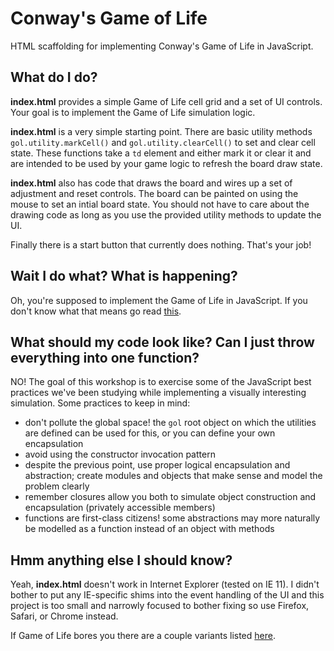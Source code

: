 # Conway's Game of Life

HTML scaffolding for implementing Conway's Game of Life in JavaScript.

## What do I do?

**index.html** provides a simple Game of Life cell grid and a set of UI controls. Your goal is to implement the Game of Life simulation logic.

**index.html** is a very simple starting point. There are basic utility methods `gol.utility.markCell()` and `gol.utility.clearCell()` to set and clear cell state. These functions take a `td` element and either mark it or clear it and are intended to be used by your game logic to refresh the board draw state.

**index.html** also has code that draws the board and wires up a set of adjustment and reset controls. The board can be painted on using the mouse to set an intial board state. You should not have to care about the drawing code as long as you use the provided utility methods to update the UI.

Finally there is a start button that currently does nothing. That's your job!

## Wait I do what? What is happening?

Oh, you're supposed to implement the Game of Life in JavaScript. If you don't know what that means go read [this](http://en.wikipedia.org/wiki/Conway's_Game_of_Life).

## What should my code look like? Can I just throw everything into one function?

NO! The goal of this workshop is to exercise some of the JavaScript best practices we've been studying while implementing a visually interesting simulation. Some practices to keep in mind:

- don't pollute the global space! the `gol` root object on which the utilities are defined can be used for this, or you can define your own encapsulation
- avoid using the constructor invocation pattern
- despite the previous point, use proper logical encapsulation and abstraction; create modules and objects that make sense and model the problem clearly
- remember closures allow you both to simulate object construction and encapsulation (privately accessible members)
- functions are first-class citizens! some abstractions may more naturally be modelled as a function instead of an object with methods

## Hmm anything else I should know?

Yeah, **index.html** doesn't work in Internet Explorer (tested on IE 11). I didn't bother to put any IE-specific shims into the event handling of the UI and this project is too small and narrowly focused to bother fixing so use Firefox, Safari, or Chrome instead.

If Game of Life bores you there are a couple variants listed [here](http://en.wikipedia.org/wiki/Langton's_ant).